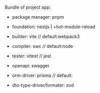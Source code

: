 Bundle of project app:

- package manager: pnpm

- foundation: nestjs | +hot-module-reload
- builder: vite // default:webpack3
- compiler: swc // default:node
- tester: vitest // jest
- openapi: swagger
- orm-driver: prisma // default:
- dto-type-driver/formater: zod
